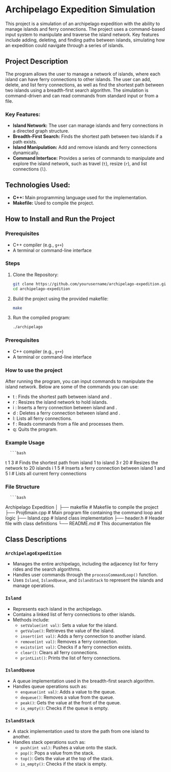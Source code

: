# Archipelago Expedition Simulation

This project is a simulation of an archipelago expedition with the ability to manage islands and ferry connections. The project uses a command-based input system to manipulate and traverse the island network. Key features include adding, deleting, and finding paths between islands, simulating how an expedition could navigate through a series of islands.

## Project Description
The program allows the user to manage a network of islands, where each island can have ferry connections to other islands. The user can add, delete, and list ferry connections, as well as find the shortest path between two islands using a breadth-first search algorithm. The simulation is command-driven and can read commands from standard input or from a file.

### Key Features:
- **Island Network:** The user can manage islands and ferry connections in a directed graph structure.
- **Breadth-First Search:** Finds the shortest path between two islands if a path exists.
- **Island Manipulation:** Add and remove islands and ferry connections dynamically.
- **Command Interface:** Provides a series of commands to manipulate and explore the island network, such as travel (`t`), resize (`r`), and list connections (`l`).

## Technologies Used:
- **C++:** Main programming language used for the implementation.
- **Makefile:** Used to compile the project.

## How to Install and Run the Project

### Prerequisites
- C++ compiler (e.g., `g++`)
- A terminal or command-line interface

### Steps
1. Clone the Repository:
   ```bash
   git clone https://github.com/yourusername/archipelago-expedition.git
   cd archipelago-expedition

2. Build the project using the provided makefile:
    ```bash
    make

3. Run the compiled program:
    ```bash
    ./archipelago

### Prerequisites
- C++ compiler (e.g., `g++`)
- A terminal or command-line interface

### How to use the project
After running the program, you can input commands to manipulate the island network. Below are some of the commands you can use:

* t <int1> <int2>: Finds the shortest path between island <int1> and <int2>.
* r <int>: Resizes the island network to hold <int> islands.
* i <int1> <int2>: Inserts a ferry connection between island <int1> and <int2>.
* d <int1> <int2>: Deletes a ferry connection between island <int1> and <int2>.
* l: Lists all ferry connections.
* f <filename>: Reads commands from a file and processes them.
* q: Quits the program.

### Example Usage
      ```bash
   t 1 3      # Finds the shortest path from island 1 to island 3
   r 20       # Resizes the network to 20 islands
   i 1 5      # Inserts a ferry connection between island 1 and 5
   l          # Lists all current ferry connections

### File Structure
      ```bash
   Archipelago Expedition
   │
   ├── makefile          # Makefile to compile the project
   ├── Proj6main.cpp     # Main program file containing the command loop and logic
   ├── Island.cpp        # Island class implementation
   ├── header.h          # Header file with class definitions
   └── README.md         # This documentation file

## Class Descriptions

### `ArchipelagoExpedition`
- Manages the entire archipelago, including the adjacency list for ferry rides and the search algorithms.
- Handles user commands through the `processCommandLoop()` function.
- Uses `Island`, `IslandQueue`, and `IslandStack` to represent the islands and manage operations.

### `Island`
- Represents each island in the archipelago.
- Contains a linked list of ferry connections to other islands.
- Methods include:
  - `setValue(int val)`: Sets a value for the island.
  - `getValue()`: Retrieves the value of the island.
  - `insert(int val)`: Adds a ferry connection to another island.
  - `remove(int val)`: Removes a ferry connection.
  - `exists(int val)`: Checks if a ferry connection exists.
  - `clear()`: Clears all ferry connections.
  - `printList()`: Prints the list of ferry connections.

### `IslandQueue`
- A queue implementation used in the breadth-first search algorithm.
- Handles queue operations such as:
  - `enqueue(int val)`: Adds a value to the queue.
  - `dequeue()`: Removes a value from the queue.
  - `peak()`: Gets the value at the front of the queue.
  - `is_empty()`: Checks if the queue is empty.

### `IslandStack`
- A stack implementation used to store the path from one island to another.
- Handles stack operations such as:
  - `push(int val)`: Pushes a value onto the stack.
  - `pop()`: Pops a value from the stack.
  - `top()`: Gets the value at the top of the stack.
  - `is_empty()`: Checks if the stack is empty.

  

